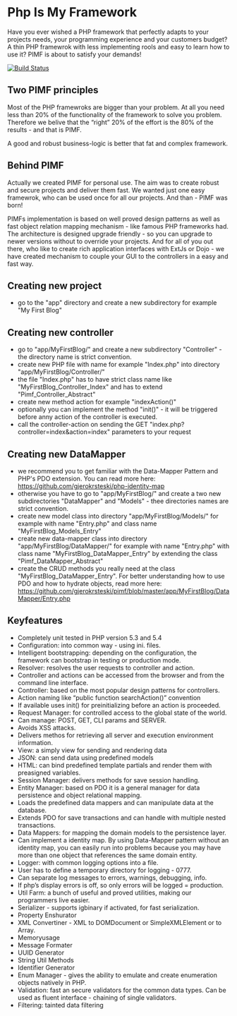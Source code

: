 Php Is My Framework
===================
Have you ever wished a PHP framework that perfectly adapts to your projects needs, your programming experience and your customers budget? A thin PHP framewrok with less implementing rools and easy to learn how to use it? PIMF is about to satisfy your demands!

[![Build Status](https://secure.travis-ci.org/gjerokrsteski/pimf.png)](http://travis-ci.org/gjerokrsteski/pimf)

Two PIMF principles
-------------------
Most of the PHP framewroks are bigger than your problem. At all you need less than 20% of the functionality of the framework to solve you problem. Therefore we belive that the “right” 20% of the effort is the 80% of the results - and that is PIMF.

A good and robust business-logic is better that fat and complex framework.

Behind PIMF
-----------
Actually we created PIMF for personal use. The aim was to create robust and secure projects and deliver them fast. We wanted just one easy framewrok, who can be used once for all  our projects. And than - PIMF was born!

PIMFs implementation is based on well proved design patterns as well as fast object relation mapping mechanism - like famous PHP frameworks had. The architecture is designed upgrade friendly - so you can upgrade to newer versions without to override your projects. And for all of you out there, who like to create rich application interfaces with ExtJs or Dojo - we have created mechanism to couple your GUI to the controllers in a easy and fast way.

Creating new project
--------------------
- go to the "app" directory and create a new subdirectory for example "My First Blog"

Creating new controller
------------------------
- go to "app/MyFirstBlog/" and create a new subdirectory "Controller" - the directory name is strict convention.
- create new PHP file with name for example "Index.php" into directory  "app/MyFirstBlog/Controller/"
- the file "Index.php" has to have strict class name like "MyFirstBlog_Controller_Index" and has to extend "Pimf_Controller_Abstract"
- create new method action for example "indexAction()"
- optionally you can implement the method "init()" - it will be triggered before anny action of the controller is executed.
- call the controller-action on sending the GET "index.php?controller=index&action=index" parameters to your request

Creating new DataMapper
-----------------------
- we recommend you to get familiar with the Data-Mapper Pattern and PHP's PDO extension. You can read more here: https://github.com/gjerokrsteski/php-identity-map
- otherwise you have to go to "app/MyFirstBlog/" and create a two new subdirectories "DataMapper" and "Models" - thee directories names are strict convention.
- create new model class into directory "app/MyFirstBlog/Models/" for example with name "Entry.php" and class name "MyFirstBlog_Models_Entry"
- create new data-mapper class into directory "app/MyFirstBlog/DataMapper/" for example with name "Entry.php" with class name "MyFirstBlog_DataMapper_Entry" by extending the class "Pimf_DataMapper_Abstract"
- create the CRUD methods you really need at the class "MyFirstBlog_DataMapper_Entry". For better understanding how to use PDO and how to hydrate objects, read more here: https://github.com/gjerokrsteski/pimf/blob/master/app/MyFirstBlog/DataMapper/Entry.php

Keyfeatures
-----------
- Completely unit tested in PHP version 5.3 and 5.4
- Configuration: into common way - using ini. files.
- Intelligent bootstrapping: depending on the configuration, the framework can bootstrap in testing or production mode.
- Resolver: resolves the user requests to controller and action.
- Controller and actions can be accessed from the browser and from the command line interface.
- Controller:  based on the most popular design patterns for controllers. 
 - Action naming like “public function searchAction()” convention
 - If available uses init() for preinitializing before an action is proceeded.
- Request Manager: for controlled access to the global state of the world.
 - Can manage: POST, GET, CLI params and SERVER.
 - Avoids XSS attacks.
 - Delivers methos for retrieving all server and execution environment information.
- View: a simply view for sending and rendering data
 - JSON: can send data using predefined models
 - HTML: can bind predefined template partials and render them with preasigned variables.
- Session Manager: delivers methods for save session handling.
- Entity Manager: based on PDO it is a general manager for data persistence and object relational mapping.
 - Loads the predefined data mappers and can manipulate data at the database.
 - Extends PDO for save transactions and can handle with multiple nested transactions. 
- Data Mappers: for mapping the domain models to the persistence layer.
 - Can implement a identity map. By using Data-Mapper pattern without an identity map, you can easily run into problems because you may have more than one object that references the same domain entity.
- Logger: with common logging options into a file.
 - User has to define a temporary directory for logging - 0777.
 - Can separate log messages to errors, warnings, debugging, info.
 - If php’s display errors is off, so only errors will be logged = production.
- Util Farm: a bunch of useful and proved utilities, making our programmers live easier.
 - Serializer - supports igbinary if activated, for fast serialization.
 - Property Enshurator
 - XML Convertiner - XML to DOMDocument or SimpleXMLElement or to Array.
 - Memoryusage
 - Message Formater
 - UUID Generator
 - String Util Methods
 - Identifier Generator
 - Enum Manager - gives the ability to emulate and create enumeration objects natively in PHP.
 - Validation: fast an secure validators for the common data types. Can be used as fluent interface - chaining of single validators.
 - Filtering: tainted data filtering
